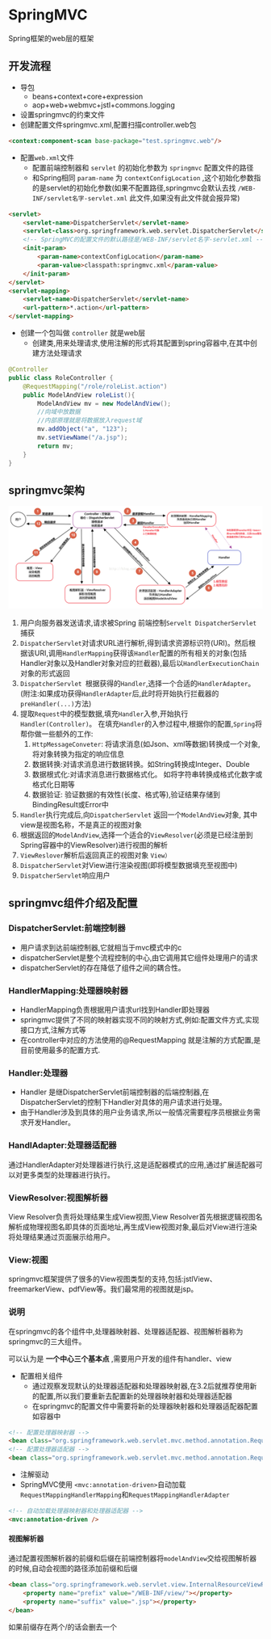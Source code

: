 # SpringMVC

Spring框架的web层的框架

## 开发流程
- 导包
  - beans+context+core+expression
  - aop+web+webmvc+jstl+commons.logging
- 设置springmvc的约束文件
- 创建配置文件springmvc.xml,配置扫描controller.web包
```html
<context:component-scan base-package="test.springmvc.web"/>
```
- 配置`web.xml`文件
  - 配置前端控制器和 `servlet` 的初始化参数为 `springmvc` 配置文件的路径
  - 和Spring相同 `param-name` 为 `contextConfigLocation` ,这个初始化参数指的是servlet的初始化参数(如果不配置路径,springmvc会默认去找 `/WEB-INF/servlet名字-servlet.xml` 此文件,如果没有此文件就会报异常)
```html
<servlet>
    <servlet-name>DispatcherServlet</servlet-name>
    <servlet-class>org.springframework.web.servlet.DispatcherServlet</servlet-class>
    <!-- SpringMVC的配置文件的默认路径是/WEB-INF/servlet名字-servlet.xml -->
    <init-param>
        <param-name>contextConfigLocation</param-name>
        <param-value>classpath:springmvc.xml</param-value>
    </init-param>
</servlet>
<servlet-mapping>
    <servlet-name>DispatcherServlet</servlet-name>
    <url-pattern>*.action</url-pattern>
</servlet-mapping>
```
- 创建一个包叫做 `controller` 就是web层
  - 创建类,用来处理请求,使用注解的形式将其配置到spring容器中,在其中创建方法处理请求
```java
@Controller
public class RoleController {
	@RequestMapping("/role/roleList.action")
	public ModelAndView roleList(){
		ModelAndView mv = new ModelAndView();
		//向域中放数据
		//内部原理就是将数据放入request域
		mv.addObject("a", "123");
		mv.setViewName("/a.jsp");
		return mv;
	}
}
 ```

## springmvc架构

![springmvc架构图](img/1.png)

1. 用户向服务器发送请求,请求被Spring 前端控制`Servelt DispatcherServlet`捕获
2. `DispatcherServlet`对请求URL进行解析,得到请求资源标识符(URI)。然后根据该URI,调用`HandlerMapping`获得该`Handler`配置的所有相关的对象(包括Handler对象以及Handler对象对应的拦截器),最后以`HandlerExecutionChain`对象的形式返回
3. `DispatcherServlet `根据获得的`Handler`,选择一个合适的`HandlerAdapter`。(附注:如果成功获得`HandlerAdapter`后,此时将开始执行拦截器的`preHandler(...)`方法)
4. 提取`Request`中的模型数据,填充`Handler`入参,开始执行`Handler(Controller)`。 在填充`Handler`的入参过程中,根据你的配置,`Spring`将帮你做一些额外的工作:
    1. `HttpMessageConveter`: 将请求消息(如Json、xml等数据)转换成一个对象,将对象转换为指定的响应信息
    2. 数据转换:对请求消息进行数据转换。如String转换成Integer、Double
    3. 数据根式化:对请求消息进行数据格式化。 如将字符串转换成格式化数字或格式化日期等
    4. 数据验证: 验证数据的有效性(长度、格式等),验证结果存储到BindingResult或Error中
5. `Handler`执行完成后,向`DispatcherServlet` 返回一个`ModelAndView`对象, 其中view是视图名称，不是真正的视图对象
6. 根据返回的`ModelAndView`,选择一个适合的`ViewResolver`(必须是已经注册到Spring容器中的ViewResolver)进行视图的解析
7. `ViewReslover`解析后返回真正的视图对象 `View）`
8. `DispatcherServlet`对View进行渲染视图(即将模型数据填充至视图中)
9. `DispatcherServlet`响应用户

## springmvc组件介绍及配置

### DispatcherServlet:前端控制器

- 用户请求到达前端控制器,它就相当于mvc模式中的c
- dispatcherServlet是整个流程控制的中心,由它调用其它组件处理用户的请求
- dispatcherServlet的存在降低了组件之间的耦合性。

### HandlerMapping:处理器映射器

- HandlerMapping负责根据用户请求url找到Handler即处理器
- springmvc提供了不同的映射器实现不同的映射方式,例如:配置文件方式,实现接口方式,注解方式等
- 在controller中对应的方法使用的@RequestMapping 就是注解的方式配置,是目前使用最多的配置方式.

### Handler:处理器

- Handler 是继DispatcherServlet前端控制器的后端控制器,在DispatcherServlet的控制下Handler对具体的用户请求进行处理。
- 由于Handler涉及到具体的用户业务请求,所以一般情况需要程序员根据业务需求开发Handler。

### HandlAdapter:处理器适配器

通过HandlerAdapter对处理器进行执行,这是适配器模式的应用,通过扩展适配器可以对更多类型的处理器进行执行。

### ViewResolver:视图解析器

View Resolver负责将处理结果生成View视图,View Resolver首先根据逻辑视图名解析成物理视图名即具体的页面地址,再生成View视图对象,最后对View进行渲染将处理结果通过页面展示给用户。

### View:视图
springmvc框架提供了很多的View视图类型的支持,包括:jstlView、freemarkerView、pdfView等。我们最常用的视图就是jsp。

### 说明

在springmvc的各个组件中,处理器映射器、处理器适配器、视图解析器称为springmvc的三大组件。

可以认为是 **一个中心三个基本点** ,需要用户开发的组件有handler、view

- 配置相关组件
  - 通过观察发现默认的处理器适配器和处理器映射器,在3.2后就推荐使用新的配置,所以我们要重新去配置新的处理器映射器和处理器适配器
  - 在springmvc的配置文件中需要将新的处理器映射器和处理器适配器配置如容器中
```html
<!-- 配置处理器映射器 -->
<bean class="org.springframework.web.servlet.mvc.method.annotation.RequestMappingHandlerMapping" />
<!-- 配置处理器适配器 -->
<bean class="org.springframework.web.servlet.mvc.method.annotation.RequestMappingHandlerAdapter" />
```
- 注解驱动
 - SpringMVC使用 `<mvc:annotation-driven>`自动加载`RequestMappingHandlerMapping`和`RequestMappingHandlerAdapter`
```html
<!-- 自动加载处理器映射器和处理器适配器 -->
<mvc:annotation-driven />
```

#### 视图解析器

通过配置视图解析器的前缀和后缀在前端控制器将`modelAndView`交给视图解析器的时候,自动会视图的路径添加前缀和后缀

```html
<bean class="org.springframework.web.servlet.view.InternalResourceViewResolver">
    <property name="prefix" value="/WEB-INF/view/"></property>
    <property name="suffix" value=".jsp"></property>
</bean>
```

如果前缀存在两个/的话会删去一个
















